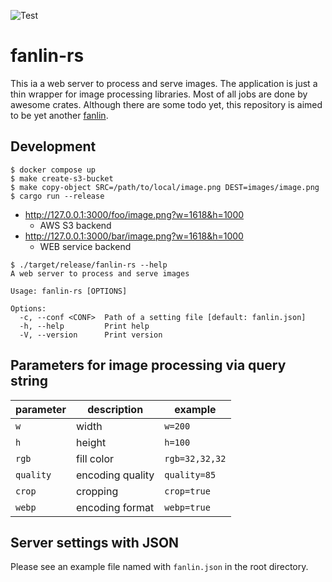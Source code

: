![Test](https://github.com/livesense-inc/fanlin-rs/actions/workflows/test.yaml/badge.svg?branch=main)

fanlin-rs
===============================================================================

This ia a web server to process and serve images.
The application is just a thin wrapper for image processing libraries.
Most of all jobs are done by awesome crates.
Although there are some todo yet,
this repository is aimed to be yet another [fanlin](https://github.com/livesense-inc/fanlin).

## Development

```
$ docker compose up
$ make create-s3-bucket
$ make copy-object SRC=/path/to/local/image.png DEST=images/image.png
$ cargo run --release
```

* http://127.0.0.1:3000/foo/image.png?w=1618&h=1000
  * AWS S3 backend
* http://127.0.0.1:3000/bar/image.png?w=1618&h=1000
  * WEB service backend

```
$ ./target/release/fanlin-rs --help
A web server to process and serve images

Usage: fanlin-rs [OPTIONS]

Options:
  -c, --conf <CONF>  Path of a setting file [default: fanlin.json]
  -h, --help         Print help
  -V, --version      Print version
```

## Parameters for image processing via query string

| parameter | description | example |
| --- | --- | --- |
| `w` | width | `w=200` |
| `h` | height | `h=100` |
| `rgb` | fill color | `rgb=32,32,32` |
| `quality` | encoding quality | `quality=85` |
| `crop` | cropping | `crop=true` |
| `webp` | encoding format | `webp=true` |

## Server settings with JSON

Please see an example file named with `fanlin.json` in the root directory.
